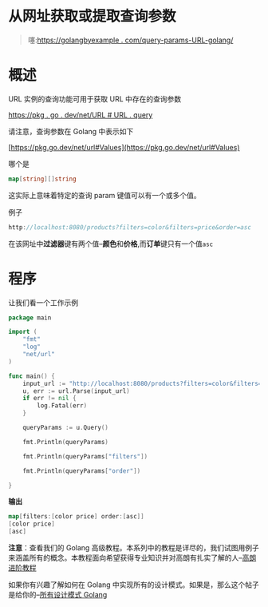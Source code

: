 # 从网址获取或提取查询参数

> 噻:[https://golangbyexample . com/query-params-URL-golang/](https://golangbyexample.com/query-params-url-golang/)

# **概述**

URL 实例的查询功能可用于获取 URL 中存在的查询参数

[https://pkg . go . dev/net/URL # URL . query](https://pkg.go.dev/net/url#URL.Query)

请注意，查询参数在 Golang 中表示如下

[https://pkg.go.dev/net/url#Values](https://pkg.go.dev/net/url#Values)

哪个是

```go
map[string][]string
```

这实际上意味着特定的查询 param 键值可以有一个或多个值。

例子

```go
http://localhost:8080/products?filters=color&filters=price&order=asc
```

在该网址中**过滤器**键有两个值–**颜色**和**价格**,而**订单**键只有一个值`asc`

# **程序**

让我们看一个工作示例

```go
package main

import (
	"fmt"
	"log"
	"net/url"
)

func main() {
	input_url := "http://localhost:8080/products?filters=color&filters=price&order=asc"
	u, err := url.Parse(input_url)
	if err != nil {
		log.Fatal(err)
	}

	queryParams := u.Query()

	fmt.Println(queryParams)

	fmt.Println(queryParams["filters"])

	fmt.Println(queryParams["order"])

}
```

**输出**

```go
map[filters:[color price] order:[asc]]
[color price]
[asc]
```

**注意**：查看我们的 Golang 高级教程。本系列中的教程是详尽的，我们试图用例子来涵盖所有的概念。本教程面向希望获得专业知识并对高朗有扎实了解的人–[高朗进阶教程](https://golangbyexample.com/golang-comprehensive-tutorial/)

如果你有兴趣了解如何在 Golang 中实现所有的设计模式。如果是，那么这个帖子是给你的–[所有设计模式 Golang](https://golangbyexample.com/all-design-patterns-golang/)